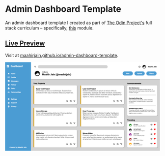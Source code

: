 # Admin Dashboard Template

An admin dashboard template I created as part of [The Odin Project's](https://www.theodinproject.com/) full stack curriculum – specifically, [this](https://www.theodinproject.com/lessons/node-path-intermediate-html-and-css-admin-dashboard) module.

## [Live Preview](https://maahirjain.github.io/admin-dashboard-template)
Visit at [maahirjain.github.io/admin-dashboard-template](https://maahirjain.github.io/admin-dashboard-template).

![Screenshot of admin dashboard webpage](./screenshot.png)